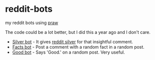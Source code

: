 # reddit-bots
my reddit bots using [praw](https://github.com/praw-dev/praw)

The code could be a lot better, but I did this a year ago and I don't care.
* [Silver bot](https://github.com/joao29a/reddit-bots/tree/master/silver) - It gives [reddit silver](http://i.imgur.com/lXVJYnh.png) for that insightful comment.
* [Facts bot](https://github.com/joao29a/reddit-bots/tree/master/facts) - Post a comment with a random fact in a random post.
* [Good bot](https://github.com/joao29a/reddit-bots/tree/master/good) - Says 'Good.' on a random post. Very useful.
